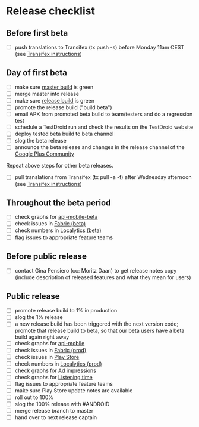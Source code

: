 # Release checklist

## Before first beta

- [ ] push translations to Transifex (tx push -s) before Monday 11am CEST (see [Transifex instructions](https://github.com/soundcloud/SoundCloud-Android/wiki/Transifex))

## Day of first beta

- [ ] make sure [master build](http://ci.mobile.s-cloud.net:8080/view/android/job/soundcloud_android_integration_tests/) is green
- [ ] merge master into release
- [ ] make sure [release build](http://ci.mobile.s-cloud.net:8080/view/android/job/soundcloud_android_release/) is green
- [ ] promote the release build ("build beta")
- [ ] email APK from promoted beta build to team/testers and do a regression test
- [ ] schedule a TestDroid run and check the results on the TestDroid website
- [ ] deploy tested beta build to beta channel
- [ ] slog the beta release
- [ ] announce the beta release and changes in the release channel of the [Google Plus Community](https://plus.google.com/u/0/communities/100538417567948193266)

Repeat above steps for other beta releases.

- [ ] pull translations from Transifex (tx pull -a -f) after Wednesday afternoon (see [Transifex instructions](https://github.com/soundcloud/SoundCloud-Android/wiki/Transifex))

## Throughout the beta period

- [ ] check graphs for [api-mobile-beta](http://promdash.int.s-cloud.net/api-mobile-beta)
- [ ] check issues in [Fabric (beta)](https://fabric.io/soundcloudandroid/android/apps/com.soundcloud.android)
- [ ] check numbers in [Localytics (beta)](https://dashboard.localytics.com/dashboards?org_id=127#/8317?bucket=true&days=60&dimensions=day,a:player_type&metric=occurrences&offset=0&op=and&scale=false)
- [ ] flag issues to appropriate feature teams

## Before public release

- [ ] contact Gina Pensiero (cc: Moritz Daan) to get release notes copy (include description of released features and what they mean for users)

## Public release

- [ ] promote release build to 1% in production
- [ ] slog the 1% release
- [ ] a new release build has been triggered with the next version code; promote that release build
      to beta, so that our beta users have a beta build again right away
- [ ] check graphs for [api-mobile](http://promdash.int.s-cloud.net/api-mobile)
- [ ] check issues in [Fabric (prod)](https://fabric.io/soundcloudandroid/android/apps/com.soundcloud.android)
- [ ] check issues in [Play Store](https://play.google.com/apps/publish/?dev_acc=04754990293619832077#ErrorClusterListPlace:p=com.soundcloud.android&lr=LAST_24_HRS)
- [ ] check numbers in [Localytics (prod)](https://dashboard.localytics.com/dashboards?org_id=127#/33508?bucket=true&days=60&dimensions=day,a:player_type&metric=occurrences&offset=0&op=and&scale=false)
- [ ] check graphs for [Ad impressions](http://promdash.int.s-cloud.net/ads-on-android)
- [ ] check graphs for [Listening time](http://graphite.int.s-cloud.net/dashboard/#Audio)
- [ ] flag issues to appropriate feature teams
- [ ] make sure Play Store update notes are available
- [ ] roll out to 100%
- [ ] slog the 100% release with #ANDROID
- [ ] merge release branch to master
- [ ] hand over to next release captain
